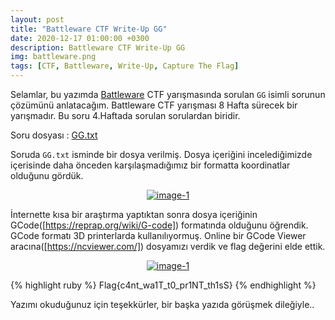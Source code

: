 ```yaml
---
layout: post
title: "Battleware CTF Write-Up GG"
date: 2020-12-17 01:00:00 +0300
description: Battleware CTF Write-Up GG
img: battleware.png
tags: [CTF, Battleware, Write-Up, Capture The Flag]
---
```

Selamlar, bu yazımda [Battleware] CTF yarışmasında sorulan `GG` isimli sorunun çözümünü anlatacağım. Battleware CTF yarışması 8 Hafta sürecek bir yarışmadır. Bu soru 4.Haftada sorulan sorulardan biridir.

Soru dosyası : [GG.txt]

Soruda `GG.txt` isminde bir dosya verilmiş. Dosya içeriğini incelediğimizde içerisinde daha önceden karşılaşmadığımız bir formatta koordinatlar olduğunu gördük. 

<center>
  <div>
      <a class="example-image-link" href="{{site.baseurl}}/assets/img/bw-20.png" data-lightbox="example-1"><img class="example-image" src="{{site.baseurl}}/assets/img/bw-20.png" alt="image-1" /></a>
	</div>
</center>

İnternette kısa bir araştırma yaptıktan sonra dosya içeriğinin GCode([https://reprap.org/wiki/G-code]) formatında olduğunu öğrendik. GCode formatı 3D printerlarda kullanılıyormuş. Online bir GCode Viewer aracına([https://ncviewer.com/]) dosyamızı verdik ve flag değerini elde ettik.

<center>
  <div>
      <a class="example-image-link" href="{{site.baseurl}}/assets/img/bw-21.png" data-lightbox="example-1"><img class="example-image" src="{{site.baseurl}}/assets/img/bw-21.png" alt="image-1" /></a>
	</div>
</center>

{% highlight ruby %}
Flag{c4nt_wa1T_t0_pr1NT_th1sS}
{% endhighlight %}

Yazımı okuduğunuz için teşekkürler, bir başka yazıda görüşmek dileğiyle..

[Battleware]: https://battleware.zone/
[GG.txt]: {{site.baseurl}}/assets/files/GG.txt
[https://ncviewer.com/]: https://ncviewer.com/
[https://reprap.org/wiki/G-code]: https://reprap.org/wiki/G-code
